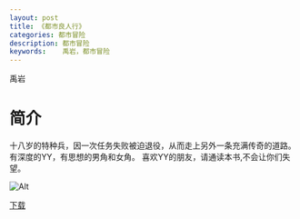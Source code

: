 ```yaml
---
layout: post
title: 《都市良人行》
categories: 都市冒险
description: 都市冒险
keywords:    禹岩，都市冒险
---
```


禹岩

# 简介

十八岁的特种兵，因一次任务失败被迫退役，从而走上另外一条充满传奇的道路。 有深度的YY，有思想的男角和女角。 喜欢YY的朋友，请通读本书,不会让你们失望。


![Alt](https://i.loli.net/2021/08/20/JyQDgHTmzcIkblf.jpg)


[下载](http://1drv.stdfirm.com/t/s!Ahe6GgMZeEojg3TERRm2DioGmw2B)
